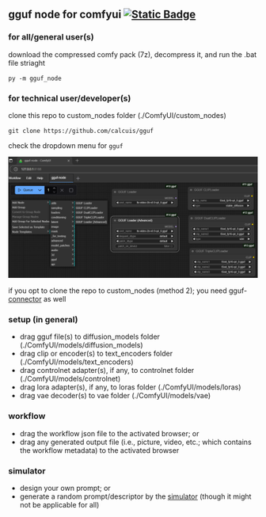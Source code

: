 ## gguf node for comfyui [![Static Badge](https://img.shields.io/badge/ver-0.0.3-black?logo=github)](https://github.com/calcuis/gguf/releases)

### for all/general user(s)
download the compressed comfy pack (7z), decompress it, and run the .bat file striaght
```
py -m gguf_node
```

### for technical user/developer(s)
clone this repo to custom_nodes folder (./ComfyUI/custom_nodes)
```
git clone https://github.com/calcuis/gguf
```
check the dropdown menu for `gguf`

![screenshot](https://raw.githubusercontent.com/calcuis/comfy/master/gguf-node.png)

if you opt to clone the repo to custom_nodes (method 2); you need gguf-[connector](https://pypi.org/project/gguf-connector) as well

### setup (in general)
- drag gguf file(s) to diffusion_models folder (./ComfyUI/models/diffusion_models)
- drag clip or encoder(s) to text_encoders folder (./ComfyUI/models/text_encoders)
- drag controlnet adapter(s), if any, to controlnet folder (./ComfyUI/models/controlnet)
- drag lora adapter(s), if any, to loras folder (./ComfyUI/models/loras)
- drag vae decoder(s) to vae folder (./ComfyUI/models/vae)

### workflow
- drag the workflow json file to the activated browser; or
- drag any generated output file (i.e., picture, video, etc.; which contains the workflow metadata) to the activated browser

### simulator
- design your own prompt; or
- generate a random prompt/descriptor by the [simulator](https://prompt.calcuis.us) (though it might not be applicable for all)
